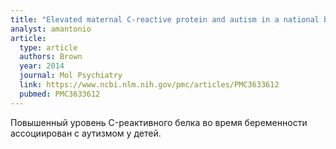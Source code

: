```yaml
---
title: "Elevated maternal C-reactive protein and autism in a national birth cohort"
analyst: amantonio
article:
  type: article
  authors: Brown
  year: 2014
  journal: Mol Psychiatry
  link: https://www.ncbi.nlm.nih.gov/pmc/articles/PMC3633612
  pubmed: PMC3633612
---
```


Повышенный уровень C-реактивного белка во время беременности ассоциирован с аутизмом у детей.
